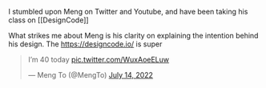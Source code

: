 I stumbled upon Meng on Twitter and Youtube, and have been taking his class on [[DesignCode]]

What strikes me about Meng is his clarity on explaining the intention behind his design. The https://designcode.io/ is super 

<blockquote class="twitter-tweet"><p lang="en" dir="ltr">I’m 40 today <a href="https://t.co/WuxAoeELuw">pic.twitter.com/WuxAoeELuw</a></p>&mdash; Meng To (@MengTo) <a href="https://twitter.com/MengTo/status/1547605515089235968?ref_src=twsrc%5Etfw">July 14, 2022</a></blockquote> <script async src="https://platform.twitter.com/widgets.js" charset="utf-8"></script>
